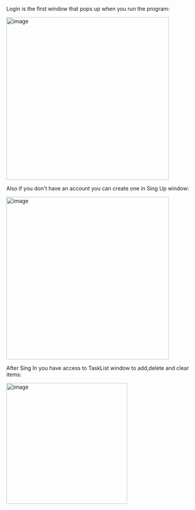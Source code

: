 <p>Login is the first window that pops up when you run the program:</p>
<img width="429" alt="image" src="https://github.com/JemsWaner/Task-List/assets/110148531/3e844cbd-fb37-4376-98dc-288a92e0f228">

<p>Also if you don't have an account you can create one in Sing Up window:</p>
<img width="429" alt="image" src="https://github.com/JemsWaner/Task-List/assets/110148531/8dda2045-f815-4494-93de-d97a2f8fafd4">

<p>After Sing In you have access to TaskList window to add,delete and clear items:</p>
<img width="319" alt="image" src="https://github.com/JemsWaner/Task-List/assets/110148531/a83f5613-8711-43b9-bd10-66ef3455ab68">

